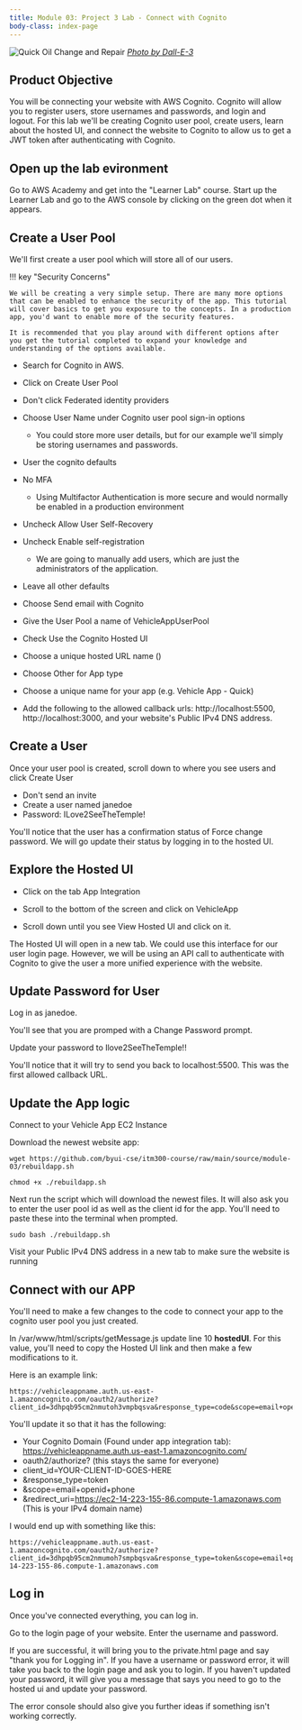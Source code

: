 ```yaml
---
title: Module 03: Project 3 Lab - Connect with Cognito
body-class: index-page
---
```


![Quick Oil Change and Repair]({{URLROOT}}/shared/img/quick-logo-login.jpg)
*[Photo by Dall-E-3](https://openai.com/dall-e-3)*

## Product Objective

You will be connecting your website with AWS Cognito. Cognito will allow you to register users, store usernames and passwords, and login and logout. For this lab we'll be creating Cognito user pool, create users, learn about the hosted UI, and connect the website to Cognito to allow us to get a JWT token after authenticating with Cognito.


## Open up the lab evironment

Go to AWS Academy and get into the "Learner Lab" course. Start up the Learner Lab and go to the AWS console by clicking on the green dot when it appears.


## Create a User Pool

We'll first create a user pool which will store all of our users.

!!! key "Security Concerns"

    We will be creating a very simple setup. There are many more options that can be enabled to enhance the security of the app. This tutorial will cover basics to get you exposure to the concepts. In a production app, you'd want to enable more of the security features.

    It is recommended that you play around with different options after you get the tutorial completed to expand your knowledge and understanding of the options available.

* Search for Cognito in AWS.
* Click on Create User Pool
* Don't click Federated identity providers
* Choose User Name under Cognito user pool sign-in options
    * You could store more user details, but for our example we'll simply be storing usernames and passwords.

* User the cognito defaults
* No MFA
    * Using Multifactor Authentication is more secure and would normally be enabled in a production environment
* Uncheck Allow User Self-Recovery

* Uncheck Enable self-registration
    * We are going to manually add users, which are just the administrators of the application.
* Leave all other defaults

* Choose Send email with Cognito

* Give the User Pool a name of VehicleAppUserPool
* Check Use the Cognito Hosted UI
* Choose a unique hosted URL name ()
* Choose Other for App type
* Choose a unique name for your app (e.g. Vehicle App - Quick)
* Add the following to the allowed callback urls: http://localhost:5500, http://localhost:3000, and your website's Public IPv4 DNS address.

## Create a User

Once your user pool is created, scroll down to where you see users and click Create User

* Don't send an invite
* Create a user named janedoe
* Password: ILove2SeeTheTemple!

You'll notice that the user has a confirmation status of Force change password. We will go update their status by logging in to the hosted UI.

## Explore the Hosted UI

* Click on the tab App Integration
* Scroll to the bottom of the screen and click on VehicleApp

* Scroll down until you see View Hosted UI and click on it.

The Hosted UI will open in a new tab. We could use this interface for our user login page. However, we will be using an API call to authenticate with Cognito to give the user a more unified experience with the website.

## Update Password for User

Log in as janedoe.

You'll see that you are promped with a Change Password prompt.

Update your password to Ilove2SeeTheTemple!!

You'll notice that it will try to send you back to localhost:5500. This was the first allowed callback URL.


## Update the App logic

Connect to your Vehicle App EC2 Instance

Download the newest website app:

```
wget https://github.com/byui-cse/itm300-course/raw/main/source/module-03/rebuildapp.sh
```

```
chmod +x ./rebuildapp.sh
```

Next run the script which will download the newest files. It will also ask you to enter the user pool id as well as the client id for the app. You'll need to paste these into the terminal when prompted.


```
sudo bash ./rebuildapp.sh
```


<!-- ```
sudo dnf install -y wget
wget https://github.com/byui-cse/itm300-course/raw/main/source/module-03/quick-oil-part3.zip
mkdir /tmp/lab-app
sudo rm -rf /var/www/html/*
unzip quick-oil-part3.zip -d /tmp/lab-app
mv /tmp/lab-app/quick-oil-part3/* /var/www/html
rm -rf /tmp/lab-app/
``` -->

Visit your Public IPv4 DNS address in a new tab to make sure the website is running

## Connect with our APP

You'll need to make a few changes to the code to connect your app to the cognito user pool you just created.

<!-- Using whatever text editor you like, or optionally after installing cloud9, go out and update the following files:

In /var/www/html/scripts/login.js update line 23 and 24 **UserPoolId** and **ClientId**. These values can be found from the Cognito user pool information. -->

In /var/www/html/scripts/getMessage.js update line 10 **hostedUI**. For this value, you'll need to copy the Hosted UI link and then make a few modifications to it.

Here is an example link: 

```
https://vehicleappname.auth.us-east-1.amazoncognito.com/oauth2/authorize?client_id=3dhpqb95cm2nmutoh3vmpbqsva&response_type=code&scope=email+openid+phone&redirect_uri=http%3A%2F%2Flocalhost%3A3000%2F
```

You'll update it so that it has the following:

* Your Cognito Domain (Found under app integration tab): https://vehicleappname.auth.us-east-1.amazoncognito.com/
* oauth2/authorize? (this stays the same for everyone)
* client_id=YOUR-CLIENT-ID-GOES-HERE
* &response_type=token
* &scope=email+openid+phone
* &redirect_uri=https://ec2-14-223-155-86.compute-1.amazonaws.com (This is your IPv4 domain name)

I would end up with something like this:

```
https://vehicleappname.auth.us-east-1.amazoncognito.com/oauth2/authorize?client_id=3dhpqb95cm2nmumoh7smpbqsva&response_type=token&scope=email+openid+phone&redirect_uri=https://ec2-14-223-155-86.compute-1.amazonaws.com
```

## Log in

Once you've connected everything, you can log in.

Go to the login page of your website. Enter the username and password.

If you are successful, it will bring you to the private.html page and say "thank you for Logging in". If you have a username or password error, it will take you back to the login page and ask you to login. If you haven't updated your password, it will give you a message that says you need to go to the hosted ui and update your password.

The error console should also give you further ideas if something isn't working correctly.
